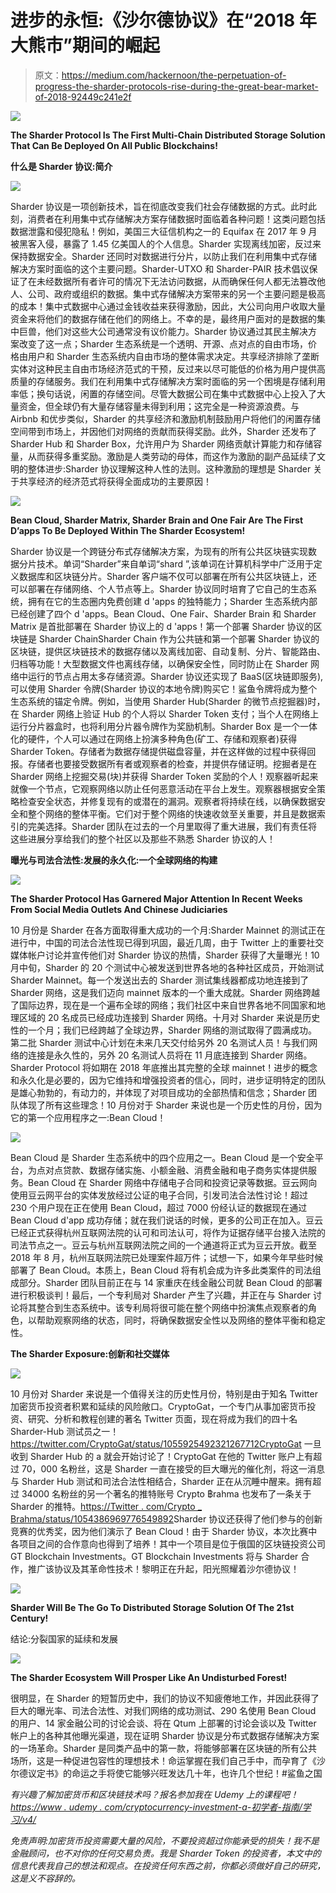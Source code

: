 # 进步的永恒:《沙尔德协议》在“2018 年大熊市”期间的崛起

> 原文：<https://medium.com/hackernoon/the-perpetuation-of-progress-the-sharder-protocols-rise-during-the-great-bear-market-of-2018-92449c241e2f>

![](img/f83db252da543954215b95d62293afe5.png)

**The Sharder Protocol Is The First Multi-Chain Distributed Storage Solution That Can Be Deployed On All Public Blockchains!**

**什么是 Sharder 协议:简介**

![](img/4681700b615334ba4f7cdf98e4a9007b.png)

Sharder 协议是一项创新技术，旨在彻底改变我们社会存储数据的方式。此时此刻，消费者在利用集中式存储解决方案存储数据时面临着各种问题！这类问题包括数据泄露和侵犯隐私！例如，美国三大征信机构之一的 Equifax 在 2017 年 9 月被黑客入侵，暴露了 1.45 亿美国人的个人信息。Sharder 实现离线加密，反过来保持数据安全。Sharder 还同时对数据进行分片，以防止我们在利用集中式存储解决方案时面临的这个主要问题。Sharder-UTXO 和 Sharder-PAIR 技术倡议保证了在未经数据所有者许可的情况下无法访问数据，从而确保任何人都无法篡改他人、公司、政府或组织的数据。集中式存储解决方案带来的另一个主要问题是极高的成本！集中式数据中心通过金钱收益来获得激励，因此，大公司向用户收取大量资金来将他们的数据存储在他们的网络上。不幸的是，最终用户面对的是数据的集中巨兽，他们对这些大公司通常没有议价能力。Sharder 协议通过其民主解决方案改变了这一点；Sharder 生态系统是一个透明、开源、点对点的自由市场，价格由用户和 Sharder 生态系统内自由市场的整体需求决定。共享经济排除了垄断实体对这种民主自由市场经济范式的干预，反过来以尽可能低的价格为用户提供高质量的存储服务。我们在利用集中式存储解决方案时面临的另一个困境是存储利用率低；换句话说，闲置的存储空间。尽管大数据公司在集中式数据中心上投入了大量资金，但全球仍有大量存储容量未得到利用；这完全是一种资源浪费。与 Airbnb 和优步类似，Sharder 的共享经济和激励机制鼓励用户将他们的闲置存储空间带到市场上，并因他们对网络的贡献而获得奖励。此外，Sharder 还发布了 Sharder Hub 和 Sharder Box，允许用户为 Sharder 网络贡献计算能力和存储容量，从而获得多重奖励。激励是人类劳动的母体，而这作为激励的副产品延续了文明的整体进步:Sharder 协议理解这种人性的法则。这种激励的理想是 Sharder 关于共享经济的经济范式将获得全面成功的主要原因！

![](img/16733885becdddceb13e724bebd8b029.png)

**Bean Cloud, Sharder Matrix, Sharder Brain and One Fair Are The First D’apps To Be Deployed Within The Sharder Ecosystem!**

Sharder 协议是一个跨链分布式存储解决方案，为现有的所有公共区块链实现数据分片技术。单词“Sharder”来自单词“shard ”,该单词在计算机科学中广泛用于定义数据库和区块链分片。Sharder 客户端不仅可以部署在所有公共区块链上，还可以部署在存储网络、个人节点等上。Sharder 协议同时培育了它自己的生态系统，拥有在它的生态圈内免费创建 d 'apps 的独特能力；Sharder 生态系统内部已经创建了四个 d 'apps。Bean Cloud、One Fair、Sharder Brain 和 Sharder Matrix 是首批部署在 Sharder 协议上的 d 'apps！第一个部署 Sharder 协议的区块链是 Sharder ChainSharder Chain 作为公共链和第一个部署 Sharder 协议的区块链，提供区块链技术的数据存储以及离线加密、自动复制、分片、智能路由、归档等功能！大型数据文件也离线存储，以确保安全性，同时防止在 Sharder 网络中运行的节点占用太多存储资源。Sharder 协议还实现了 BaaS(区块链即服务),可以使用 Sharder 令牌(Sharder 协议的本地令牌)购买它！鲨鱼令牌将成为整个生态系统的锚定令牌。例如，当使用 Sharder Hub(Sharder 的微节点挖掘器)时，在 Sharder 网络上验证 Hub 的个人将以 Sharder Token 支付；当个人在网络上运行分片器盒时，也将利用分片器令牌作为奖励机制。Sharder Box 是一个一体化的硬件，个人可以通过在网络上扮演多种角色(矿工、存储和观察者)获得 Sharder Token。存储者为数据存储提供磁盘容量，并在这样做的过程中获得回报。存储者也要接受数据所有者或观察者的检查，并提供存储证明。挖掘者是在 Sharder 网络上挖掘交易(块)并获得 Sharder Token 奖励的个人！观察器听起来就像一个节点，它观察网络以防止任何恶意活动在平台上发生。观察器根据安全策略检查安全状态，并修复现有的或潜在的漏洞。观察者将持续在线，以确保数据安全和整个网络的整体平衡。它们对于整个网络的快速收敛至关重要，并且是数据索引的完美选择。Sharder 团队在过去的一个月里取得了重大进展，我们有责任将这些进展分享给我们的整个社区以及那些不熟悉 Sharder 协议的人！

**曝光与司法合法性:发展的永久化:一个全球网络的构建**

![](img/8ba1e14590afaf633fa2a68825e3f5e1.png)

**The Sharder Protocol Has Garnered Major Attention In Recent Weeks From Social Media Outlets And Chinese Judiciaries**

10 月份是 Sharder 在各方面取得重大成功的一个月:Sharder Mainnet 的测试正在进行中，中国的司法合法性现已得到巩固，最近几周，由于 Twitter 上的重要社交媒体帐户讨论并宣传他们对 Sharder 协议的热情，Sharder 获得了大量曝光！10 月中旬，Sharder 的 20 个测试中心被发送到世界各地的各种社区成员，开始测试 Sharder Mainnet。每一个发送出去的 Sharder 测试集线器都成功地连接到了 Sharder 网络，这是我们迈向 mainnet 版本的一个重大成就。Sharder 网络跨越了国际边界，现在是一个遍布全球的网络；我们社区中来自世界各地不同国家和地理区域的 20 名成员已经成功连接到 Sharder 网络。十月对 Sharder 来说是历史性的一个月；我们已经跨越了全球边界，Sharder 网络的测试取得了圆满成功。第二批 Sharder 测试中心计划在未来几天交付给另外 20 名测试人员！与我们网络的连接是永久性的，另外 20 名测试人员将在 11 月底连接到 Sharder 网络。Sharder Protocol 将如期在 2018 年底推出其完整的全球 mainnet！进步的概念和永久化是必要的，因为它维持和增强投资者的信心，同时，进步证明特定的团队是雄心勃勃的，有动力的，并体现了对项目成功的全部热情和信念；Sharder 团队体现了所有这些理念！10 月份对于 Sharder 来说也是一个历史性的月份，因为它的第一个应用程序之一:Bean Cloud！

![](img/a98c57eee9843a499cced14342ff5046.png)

Bean Cloud 是 Sharder 生态系统中的四个应用之一。Bean Cloud 是一个安全平台，为点对点贷款、数据存储实施、小额金融、消费金融和电子商务实体提供服务。Bean Cloud 在 Sharder 网络中存储电子合同和投资记录等数据。豆云网向使用豆云网平台的实体发放经过公证的电子合同，引发司法合法性讨论！超过 230 个用户现在正在使用 Bean Cloud，超过 7000 份经认证的数据现在通过 Bean Cloud d'app 成功存储；就在我们说话的时候，更多的公司正在加入。豆云已经正式获得杭州互联网法院的认可和司法认可，将作为证据存储平台接入法院的司法节点之一。豆云与杭州互联网法院之间的一个通道将正式为豆云开放。截至 2018 年 8 月，杭州互联网法院已处理案件超万件；试想一下，如果今年早些时候部署了 Bean Cloud。本质上，Bean Cloud 将有机会成为许多此类案件的司法组成部分。Sharder 团队目前正在与 14 家重庆在线金融公司就 Bean Cloud 的部署进行积极谈判！最后，一个专利局对 Sharder 产生了兴趣，并正在与 Sharder 讨论将其整合到生态系统中。该专利局将很可能在整个网络中扮演焦点观察者的角色，以帮助观察网络的状态，同时，将确保数据安全性以及网络的整体平衡和稳定性。

**The Sharder Exposure:创新和社交媒体**

![](img/04d6420a7f63a80b933908f5ab19c045.png)

10 月份对 Sharder 来说是一个值得关注的历史性月份，特别是由于知名 Twitter 加密货币投资者积累和延续的风险敞口。CryptoGat，一个专门从事加密货币投资、研究、分析和教程创建的著名 Twitter 页面，现在将成为我们的四十名 Sharder-Hub 测试员之一！https://twitter.com/CryptoGat/status/1055925492321267712CryptoGat 一旦收到 Sharder Hub 的 a 就会开始讨论了！CryptoGat 在他的 Twitter 账户上有超过 70，000 名粉丝，这是 Sharder 一直在接受的巨大曝光的催化剂，将这一消息与 Sharder Hub 测试和司法合法性相结合，Sharder 正在从沉睡中醒来。拥有超过 34000 名粉丝的另一个著名的推特账号 Crypto ฿rahma 也发布了一条关于 Sharder 的推特。[https://Twitter . com/Crypto _ Brahma/status/1054386969776549892](https://twitter.com/Crypto_Brahma/status/1054386969776549892)Sharder 协议还获得了他们参与的创新竞赛的优秀奖，因为他们演示了 Bean Cloud！由于 Sharder 协议，本次比赛中各项目之间的合作意向也得到了培养！其中一个项目是位于俄国的区块链投资公司 GT Blockchain Investments。GT Blockchain Investments 将与 Sharder 合作，推广该协议及其革命性技术！黎明正在升起，阳光照耀着沙尔德协议！

![](img/79be59ef2e82a9f58f3caf9b99261540.png)

**Sharder Will Be The Go To Distributed Storage Solution Of The 21st Century!**

结论:分裂国家的延续和发展

![](img/0c1077db146322a4160c3cf77040bc74.png)

**The Sharder Ecosystem Will Prosper Like An Undisturbed Forest!**

很明显，在 Sharder 的短暂历史中，我们的协议不知疲倦地工作，并因此获得了巨大的曝光率、司法合法性、对我们网络的成功测试、290 名使用 Bean Cloud 的用户、14 家金融公司的讨论会谈、将在 Qtum 上部署的讨论会谈以及 Twitter 帐户上的各种其他曝光渠道，现在证明 Sharder 协议是分布式数据存储解决方案的一场革命。Sharder 是同类产品中的第一款，将能够部署在区块链的所有公共场所，这是一种促进包容性的理想技术！命运掌握在我们自己手中，而孕育了《沙尔德议定书》的命运之手将使它能够兴旺发达几十年，也许几个世纪！#鲨鱼之国

*有兴趣了解加密货币和区块链技术吗？报名参加我在 Udemy 上的课程吧！*[*https://www . udemy . com/cryptocurrency-investment-a-初学者-指南/学习/v4/*](https://www.udemy.com/cryptocurrency-investment-a-beginners-guide/learn/v4/)

*免责声明:加密货币投资需要大量的风险，不要投资超过你能承受的损失！我不是金融顾问，也不对你的任何交易负责。我是 Sharder Token 的投资者，本文中的信息代表我自己的想法和观点。在投资任何东西之前，你都必须做好自己的研究，这是义不容辞的。*